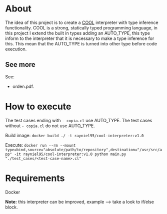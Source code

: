 # About

The idea of this project is to create a [COOL](https://en.wikipedia.org/wiki/Cool_(programming_language)) interpreter with type inference functionality. COOL is a strong, statically typed programming language, in this project I extend the built in types adding an AUTO_TYPE, this type inform to the interpreter that it is necessary to make a type inference for this. This mean that the AUTO_TYPE is turned into other type before code execution.

## See more

See:

- orden.pdf.

# How to execute

The test cases ending with `- copia.cl` use AUTO_TYPE. The test cases without `- copia.cl` do not use AUTO_TYPE.

Build image: `docker build ./ -t rayniel95/cool-interpreter:v1.0`

Execute: `docker run --rm --mount type=bind,source="absolute/path/to/repository",destination="/usr/src/app" -it rayniel95/cool-interpreter:v1.0 python main.py "./test_cases/<test-case-name>.cl"`

# Requirements

Docker

**Note:** this interpreter can be improved, example --> take a look to if/else block.
